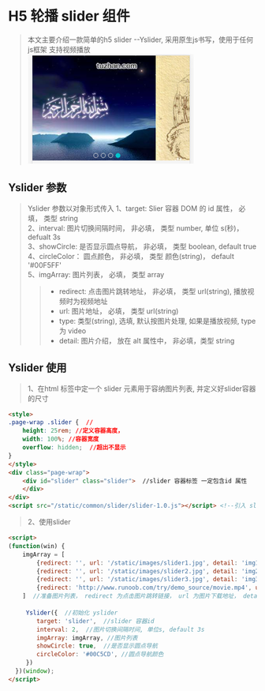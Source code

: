 # H5 轮播 slider 组件 #

> 本文主要介绍一款简单的h5 slider --Yslider, 采用原生js书写，使用于任何js框架
> 支持视频播放
> ![slider](./yslider.png)
<!-- more -->

## Yslider 参数 ##
> Yslider 参数以对象形式传入
> 1、target: Slier 容器 DOM 的 id 属性， 必填， 类型 string  
> 2、interval: 图片切换间隔时间， 非必填， 类型 number, 单位 s(秒)， defualt 3s  
> 3、showCircle: 是否显示圆点导航， 非必填， 类型 boolean, default true   
> 4、circleColor： 圆点颜色， 非必填， 类型 颜色(string)， default '#00F5FF'   
> 5、imgArray: 图片列表， 必填， 类型 array
>> - redirect: 点击图片跳转地址， 非必填， 类型 url(string), 播放视频时为视频地址   
>> - url: 图片地址， 必填， 类型 url(string)
>> - type: 类型(string), 选填, 默认按图片处理, 如果是播放视频, type 为 video
>> - detail: 图片介绍， 放在 alt 属性中， 非必填，类型 string

## Yslider 使用 ##
> 1、在html 标签中定一个 slider 元素用于容纳图片列表, 并定义好slider容器的尺寸
```html
<style>
.page-wrap .slider {  //
    height: 25rem; //定义容器高度，
    width: 100%; //容器宽度
    overflow: hidden;  //超出不显示
}
</style>
<div class="page-wrap">
    <div id="slider" class="slider">  //slider 容器标签 一定包含id 属性
    </div>
</div>
<script src="/static/common/slider/slider-1.0.js"></script> <!--引入 slider-->
```

> 2、使用slider
```html
<script>
(function(win) {
    imgArray = [
        {redirect: '', url: '/static/images/slider1.jpg', detail: 'img1'},
        {redirect: '', url: '/static/images/slider2.jpg', detail: 'img2'},
        {redirect: '', url: '/static/images/slider3.jpg', detail: 'img3'},
        {redirect: 'http://www.runoob.com/try/demo_source/movie.mp4', url: '/static/images/slider4.jpg', type: "video", detail: 'img4'}
    ]  //准备图片列表， redirect 为点击图片跳转链接， url 为图片下载地址， detail: 为图片说明

     Yslider({  //初始化 yslider
        target: 'slider',  //slider 容器id
        interval: 2,  //图片切换间隔时间, 单位s, default 3s
        imgArray: imgArray, //图片列表
        showCircle: true,  //是否显示圆点导航
        circleColor: '#00C5CD', //圆点导航颜色
     })
  })(window);
</script>
```